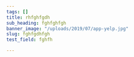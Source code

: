 ```yaml
---
tags: []
title: rhfghfgdh
sub_heading: fghfghfgh
banner_image: "/uploads/2019/07/app-yelp.jpg"
slug: fghfgdhfgh
test_field: fghfh

---
```

